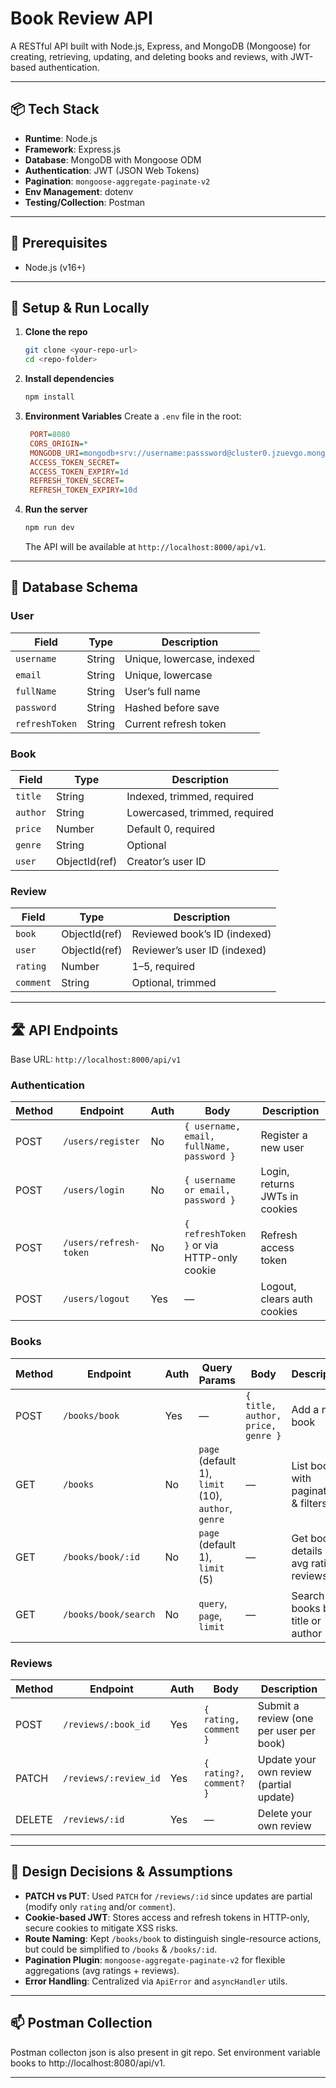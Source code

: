 # Book Review API

A RESTful API built with Node.js, Express, and MongoDB (Mongoose) for creating, retrieving, updating, and deleting books and reviews, with JWT-based authentication.

---

## 📦 Tech Stack

* **Runtime**: Node.js
* **Framework**: Express.js
* **Database**: MongoDB with Mongoose ODM
* **Authentication**: JWT (JSON Web Tokens)
* **Pagination**: `mongoose-aggregate-paginate-v2`
* **Env Management**: dotenv
* **Testing/Collection**: Postman

---

## 🌱 Prerequisites

* Node.js (v16+)

---

## 🚀 Setup & Run Locally

1. **Clone the repo**

   ```bash
   git clone <your-repo-url>
   cd <repo-folder>
   ```

2. **Install dependencies**

   ```bash
   npm install
   ```

3. **Environment Variables**
   Create a `.env` file in the root:

   ```ini
    PORT=8080
    CORS_ORIGIN=*
    MONGODB_URI=mongodb+srv://username:passsword@cluster0.jzuevgo.mongodb.net/
    ACCESS_TOKEN_SECRET=
    ACCESS_TOKEN_EXPIRY=1d
    REFRESH_TOKEN_SECRET=
    REFRESH_TOKEN_EXPIRY=10d
   ```

4. **Run the server**

   ```bash
   npm run dev
   ```

   The API will be available at `http://localhost:8000/api/v1`.

---

## 🔗 Database Schema

### User

| Field          | Type   | Description                |
| -------------- | ------ | -------------------------- |
| `username`     | String | Unique, lowercase, indexed |
| `email`        | String | Unique, lowercase          |
| `fullName`     | String | User’s full name           |
| `password`     | String | Hashed before save         |
| `refreshToken` | String | Current refresh token      |

### Book

| Field    | Type          | Description                   |
| -------- | ------------- | ----------------------------- |
| `title`  | String        | Indexed, trimmed, required    |
| `author` | String        | Lowercased, trimmed, required |
| `price`  | Number        | Default 0, required           |
| `genre`  | String        | Optional                      |
| `user`   | ObjectId(ref) | Creator’s user ID             |

### Review

| Field     | Type          | Description                  |
| --------- | ------------- | ---------------------------- |
| `book`    | ObjectId(ref) | Reviewed book’s ID (indexed) |
| `user`    | ObjectId(ref) | Reviewer’s user ID (indexed) |
| `rating`  | Number        | 1–5, required                |
| `comment` | String        | Optional, trimmed            |

---

## 🛣️ API Endpoints

Base URL: `http://localhost:8000/api/v1`

### Authentication

| Method | Endpoint               | Auth | Body                                       | Description                    |
| ------ | ---------------------- | ---- | ------------------------------------------ | ------------------------------ |
| POST   | `/users/register`      | No   | `{ username, email, fullName, password }`  | Register a new user            |
| POST   | `/users/login`         | No   | `{ username or email, password }`          | Login, returns JWTs in cookies |
| POST   | `/users/refresh-token` | No   | `{ refreshToken }` or via HTTP-only cookie | Refresh access token           |
| POST   | `/users/logout`        | Yes  | —                                          | Logout, clears auth cookies    |

### Books

| Method | Endpoint             | Auth | Query Params                                        | Body                              | Description                             |
| ------ | -------------------- | ---- | --------------------------------------------------- | --------------------------------- | --------------------------------------- |
| POST   | `/books/book`        | Yes  | —                                                   | `{ title, author, price, genre }` | Add a new book                          |
| GET    | `/books`             | No   | `page` (default 1), `limit` (10), `author`, `genre` | —                                 | List books with pagination & filters    |
| GET    | `/books/book/:id`    | No   | `page` (default 1), `limit` (5)                     | —                                 | Get book details + avg rating + reviews |
| GET    | `/books/book/search` | No   | `query`, `page`, `limit`                            | —                                 | Search books by title or author         |

### Reviews

| Method | Endpoint              | Auth | Body                    | Description                             |
| ------ | --------------------- | ---- | ----------------------- | --------------------------------------- |
| POST   | `/reviews/:book_id`   | Yes  | `{ rating, comment }`   | Submit a review (one per user per book) |
| PATCH  | `/reviews/:review_id` | Yes  | `{ rating?, comment? }` | Update your own review (partial update) |
| DELETE | `/reviews/:id`        | Yes  | —                       | Delete your own review                  |

---

## 📌 Design Decisions & Assumptions

* **PATCH vs PUT**: Used `PATCH` for `/reviews/:id` since updates are partial (modify only `rating` and/or `comment`).
* **Cookie-based JWT**: Stores access and refresh tokens in HTTP-only, secure cookies to mitigate XSS risks.
* **Route Naming**: Kept `/books/book` to distinguish single-resource actions, but could be simplified to `/books` & `/books/:id`.
* **Pagination Plugin**: `mongoose-aggregate-paginate-v2` for flexible aggregations (avg ratings + reviews).
* **Error Handling**: Centralized via `ApiError` and `asyncHandler` utils.

---

## 📫 Postman Collection

Postman collecton json is also present in git repo.
Set environment variable books to http://localhost:8080/api/v1. 

---
